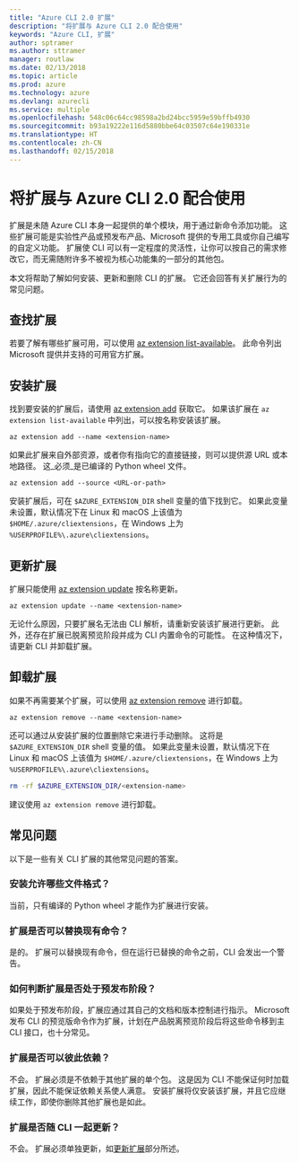 ```yaml
---
title: "Azure CLI 2.0 扩展"
description: "将扩展与 Azure CLI 2.0 配合使用"
keywords: "Azure CLI, 扩展"
author: sptramer
ms.author: sttramer
manager: routlaw
ms.date: 02/13/2018
ms.topic: article
ms.prod: azure
ms.technology: azure
ms.devlang: azurecli
ms.service: multiple
ms.openlocfilehash: 548c06c64cc98598a2bd24bcc5959e59bffb4930
ms.sourcegitcommit: b93a19222e116d5880bbe64c03507c64e190331e
ms.translationtype: HT
ms.contentlocale: zh-CN
ms.lasthandoff: 02/15/2018
---
```

# <a name="using-extensions-with-the-azure-cli-20"></a>将扩展与 Azure CLI 2.0 配合使用

扩展是未随 Azure CLI 本身一起提供的单个模块，用于通过新命令添加功能。 这些扩展可能是实验性产品或预发布产品、Microsoft 提供的专用工具或你自己编写的自定义功能。 扩展使 CLI 可以有一定程度的灵活性，让你可以按自己的需求修改它，而无需随附许多不被视为核心功能集的一部分的其他包。

本文将帮助了解如何安装、更新和删除 CLI 的扩展。 它还会回答有关扩展行为的常见问题。

## <a name="finding-extensions"></a>查找扩展

若要了解有哪些扩展可用，可以使用 [az extension list-available](/cli/azure/extension?view=azure-cli-latest#az_extension_list_available)。 此命令列出 Microsoft 提供并支持的可用官方扩展。

## <a name="installing-extensions"></a>安装扩展

找到要安装的扩展后，请使用 [az extension add](https://docs.microsoft.com/en-us/cli/azure/extension?view=azure-cli-latest#az_extension_add) 获取它。 如果该扩展在 `az extension list-available` 中列出，可以按名称安装该扩展。

```azurecli
az extension add --name <extension-name>
```

如果此扩展来自外部资源，或者你有指向它的直接链接，则可以提供源 URL 或本地路径。 这_必须_是已编译的 Python wheel 文件。

```azurecli
az extension add --source <URL-or-path>
```

安装扩展后，可在 `$AZURE_EXTENSION_DIR` shell 变量的值下找到它。 如果此变量未设置，默认情况下在 Linux 和 macOS 上该值为 `$HOME/.azure/cliextensions`，在 Windows 上为 `%USERPROFILE%\.azure\cliextensions`。

## <a name="updating-extensions"></a>更新扩展

扩展只能使用 [az extension update](https://docs.microsoft.com/en-us/cli/azure/extension?view=azure-cli-latest#az_extension_update) 按名称更新。

```azurecli
az extension update --name <extension-name>
```

无论什么原因，只要扩展名无法由 CLI 解析，请重新安装该扩展进行更新。 此外，还存在扩展已脱离预览阶段并成为 CLI 内置命令的可能性。 在这种情况下，请更新 CLI 并卸载扩展。

## <a name="uninstalling-extensions"></a>卸载扩展

如果不再需要某个扩展，可以使用 [az extension remove](https://docs.microsoft.com/en-us/cli/azure/extension?view=azure-cli-latest#az_extension_remove) 进行卸载。

```azurecli
az extension remove --name <extension-name>
```

还可以通过从安装扩展的位置删除它来进行手动删除。 这将是 `$AZURE_EXTENSION_DIR` shell 变量的值。 如果此变量未设置，默认情况下在 Linux 和 macOS 上该值为 `$HOME/.azure/cliextensions`，在 Windows 上为 `%USERPROFILE%\.azure\cliextensions`。

```bash
rm -rf $AZURE_EXTENSION_DIR/<extension-name>
```

建议使用 `az extension remove` 进行卸载。

## <a name="faq"></a>常见问题

以下是一些有关 CLI 扩展的其他常见问题的答案。

### <a name="what-file-formats-are-allowed-for-installation"></a>安装允许哪些文件格式？

当前，只有编译的 Python wheel 才能作为扩展进行安装。

### <a name="can-extensions-replace-existing-commands"></a>扩展是否可以替换现有命令？

是的。 扩展可以替换现有命令，但在运行已替换的命令之前，CLI 会发出一个警告。

### <a name="how-can-i-tell-if-an-extension-is-in-pre-release"></a>如何判断扩展是否处于预发布阶段？

如果处于预发布阶段，扩展应通过其自己的文档和版本控制进行指示。 Microsoft 发布 CLI 的预览版命令作为扩展，计划在产品脱离预览阶段后将这些命令移到主 CLI 接口，也十分常见。

### <a name="can-extensions-depend-upon-each-other"></a>扩展是否可以彼此依赖？

不会。 扩展必须是不依赖于其他扩展的单个包。 这是因为 CLI 不能保证何时加载扩展，因此不能保证依赖关系使人满意。 安装扩展将仅安装该扩展，并且它应继续工作，即使你删除其他扩展也是如此。

### <a name="are-extensions-updated-along-with-the-cli"></a>扩展是否随 CLI 一起更新？

不会。 扩展必须单独更新，如[更新扩展](#updating-extensions)部分所述。
